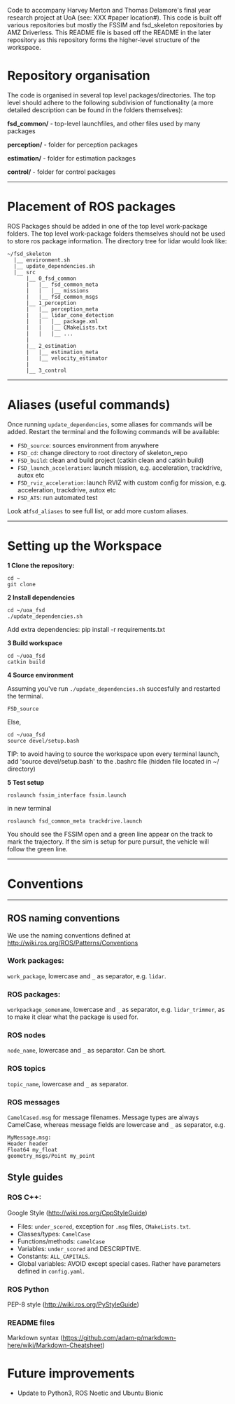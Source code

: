 Code to accompany Harvey Merton and Thomas Delamore's final year research project at UoA (see: XXX #paper location#). This code is built off various repositories but mostly the FSSIM and fsd_skeleton repositories by AMZ Driverless. This README file is based off the README in the later repository as this repository forms the higher-level structure of the workspace.


# Repository organisation

The code is organised in several top level packages/directories. The top level should adhere to the following subdivision of functionality (a more detailed description can be found in the folders themselves):

**fsd_common/** - top-level launchfiles, and other files used by many packages

**perception/** - folder for perception packages

**estimation/** - folder for estimation packages

**control/** - folder for control packages

- - - -

# Placement of ROS packages
ROS Packages should be added in one of the top level work-package folders. The top level work-package folders themselves should not be used to store ros package information. The directory tree for lidar would look like:

```
~/fsd_skeleton
  |__ environment.sh
  |__ update_dependencies.sh
  |__ src
      |__ 0_fsd_common
      |   |__ fsd_common_meta
      |   |   |__ missions
      |   |__ fsd_common_msgs
      |__ 1_perception
      |   |__ perception_meta
      |   |__ lidar_cone_detection
      |   |   |__ package.xml
      |   |   |__ CMakeLists.txt
      |   |   |__ ...
      |
      |__ 2_estimation
      |   |__ estimation_meta
      |   |__ velocity_estimator
      |
      |__ 3_control
```
- - - -

# Aliases (useful commands)
Once running `update_dependencies`, some aliases for commands will be added. Restart the terminal and the following commands will be available:
* `FSD_source`: sources environment from anywhere
* `FSD_cd`: change directory to root directory of skeleton_repo
* `FSD_build`: clean and build project (catkin clean and catkin build)
* `FSD_launch_acceleration`: launch mission, e.g. acceleration, trackdrive, autox etc
* `FSD_rviz_acceleration`: launch RVIZ with custom config for mission, e.g. acceleration, trackdrive, autox etc 
* `FSD_ATS`: run automated test

Look at`fsd_aliases` to see full list, or add more custom aliases.
- - - -

# Setting up the Workspace
**1 Clone the repository:**
```
cd ~
git clone 
```
**2 Install dependencies**
```
cd ~/uoa_fsd
./update_dependencies.sh
```
Add extra dependencies: 
pip install -r requirements.txt


**3 Build workspace**
```
cd ~/uoa_fsd
catkin build
```

**4 Source environment**

Assuming you've run `./update_dependencies.sh` succesfully and restarted the terminal.
```
FSD_source
```
Else,
```
cd ~/uoa_fsd
source devel/setup.bash
```

TIP: to avoid having to source the workspace upon every terminal launch, add 'source devel/setup.bash' to the .bashrc file (hidden file located in ~/ directory)

**5 Test setup**
```
roslaunch fssim_interface fssim.launch
```
in new terminal
```
roslaunch fsd_common_meta trackdrive.launch
```
You should see the FSSIM open and a green line appear on the track to mark the trajectory. If the sim is setup for pure pursuit, the vehicle will follow the green line.
- - - -

# Conventions
- - - -
## ROS naming conventions
We use the naming conventions defined at http://wiki.ros.org/ROS/Patterns/Conventions
### Work packages:
`work_package`, lowercase and `_` as separator, e.g. `lidar`.
### ROS packages:
`workpackage_somename`, lowercase and `_` as separator, e.g. `lidar_trimmer`, as to make it clear what the package is used for.
### ROS nodes
`node_name`, lowercase and `_` as separator. Can be short.
### ROS topics
`topic_name`, lowercase and `_` as separator.
### ROS messages
`CamelCased.msg` for message filenames. Message types are always CamelCase, whereas message fields are lowercase and `_` as separator, e.g.
```
MyMessage.msg:
Header header
Float64 my_float
geometry_msgs/Point my_point
```

## Style guides
### ROS C++:
Google Style (http://wiki.ros.org/CppStyleGuide)

* Files: `under_scored`, exception for `.msg` files, `CMakeLists.txt`.
* Classes/types: `CamelCase`
* Functions/methods: `camelCase`
* Variables: `under_scored` and DESCRIPTIVE.
* Constants: `ALL_CAPITALS`.
* Global variables: AVOID except special cases. Rather have parameters defined in `config.yaml`.

### ROS Python
PEP-8 style (http://wiki.ros.org/PyStyleGuide)

### README files
Markdown syntax (https://github.com/adam-p/markdown-here/wiki/Markdown-Cheatsheet)

# Future improvements

* Update to Python3, ROS Noetic and Ubuntu Bionic
